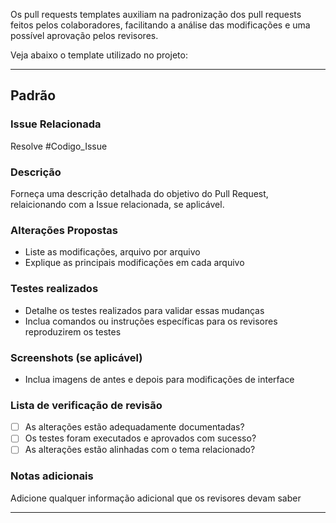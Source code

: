 Os pull requests templates auxiliam na padronização dos pull requests feitos pelos colaboradores, facilitando a análise das modificações e uma possível aprovação pelos revisores.

Veja abaixo o template utilizado no projeto:

---

## Padrão

### Issue Relacionada
Resolve #Codigo_Issue

### Descrição
Forneça uma descrição detalhada do objetivo do Pull Request, relaicionando com a Issue relacionada, se aplicável.

### Alterações Propostas
- Liste as modificações, arquivo por arquivo
- Explique as principais modificações em cada arquivo

### Testes realizados
- Detalhe os testes realizados para validar essas mudanças
- Inclua comandos ou instruções específicas para os revisores reproduzirem os testes

### Screenshots (se aplicável)
- Inclua imagens de antes e depois para modificações de interface

### Lista de verificação de revisão

- [ ] As alterações estão adequadamente documentadas?
- [ ] Os testes foram executados e aprovados com sucesso?
- [ ] As alterações estão alinhadas com o tema relacionado?

### Notas adicionais
Adicione qualquer informação adicional que os revisores devam saber

---